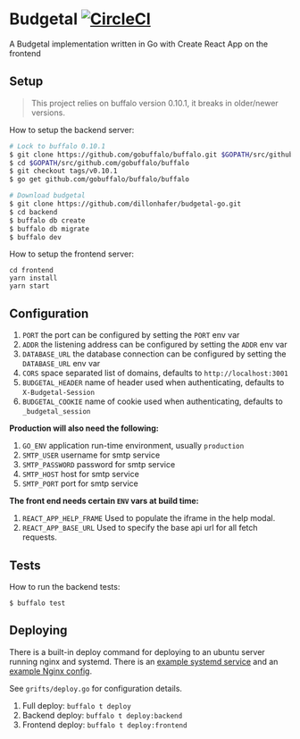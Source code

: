 # Budgetal [![CircleCI](https://img.shields.io/circleci/project/github/dillonhafer/budgetal-go/master.svg?style=flat-square)](https://circleci.com/gh/dillonhafer/budgetal-go)


A Budgetal implementation written in Go with Create React App on the
frontend

## Setup

> This project relies on buffalo version 0.10.1, it breaks in older/newer versions.

How to setup the backend server:

```sh
# Lock to buffalo 0.10.1
$ git clone https://github.com/gobuffalo/buffalo.git $GOPATH/src/github.com/gobuffalo/buffalo
$ cd $GOPATH/src/github.com/gobuffalo/buffalo
$ git checkout tags/v0.10.1
$ go get github.com/gobuffalo/buffalo/buffalo

# Download budgetal
$ git clone https://github.com/dillonhafer/budgetal-go.git
$ cd backend
$ buffalo db create
$ buffalo db migrate
$ buffalo dev
```

How to setup the frontend server:

```
cd frontend
yarn install
yarn start
```

## Configuration

1. `PORT` the port can be configured by setting the `PORT` env var
2. `ADDR` the listening address can be configured by setting the `ADDR` env var
3. `DATABASE_URL` the database connection can be configured by setting the `DATABASE_URL` env var
4. `CORS` space separated list of domains, defaults to `http://localhost:3001`
5. `BUDGETAL_HEADER` name of header used when authenticating, defaults to `X-Budgetal-Session`
6. `BUDGETAL_COOKIE` name of cookie used when authenticating, defaults to `_budgetal_session`

**Production will also need the following:**

1. `GO_ENV` application run-time environment, usually `production`
2. `SMTP_USER` username for smtp service
3. `SMTP_PASSWORD` password for smtp service
4. `SMTP_HOST` host for smtp service
5. `SMTP_PORT` port for smtp service

**The front end needs certain `ENV` vars at build time:**

1. `REACT_APP_HELP_FRAME` Used to populate the iframe in the help modal.
2. `REACT_APP_BASE_URL` Used to specify the base api url for all fetch requests.

## Tests

How to run the backend tests:

```
$ buffalo test
```

## Deploying

There is a built-in deploy command for deploying to an ubuntu server running nginx and systemd. There is an [example systemd service](backend/budgetal.service.example) and an [example Nginx config](backend/nginx.conf.example).

See `grifts/deploy.go` for configuration details.

1. Full deploy: `buffalo t deploy`
2. Backend deploy: `buffalo t deploy:backend`
3. Frontend deploy: `buffalo t deploy:frontend`
